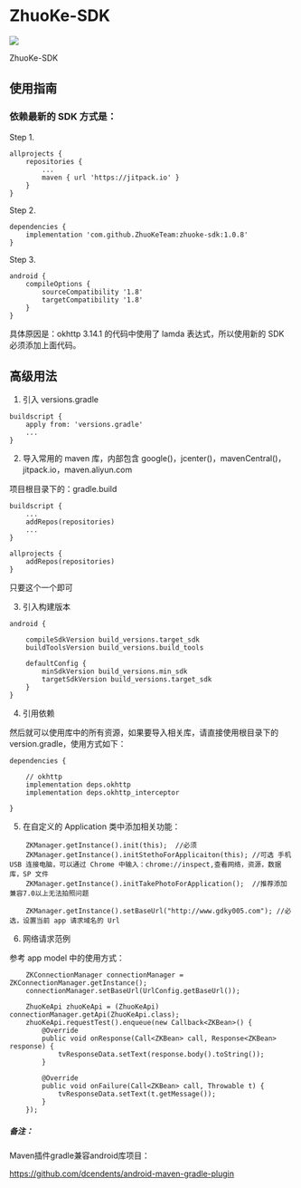# ZhuoKe-SDK

[![](https://jitpack.io/v/ZhuoKeTeam/zhuoke-sdk.svg)](https://jitpack.io/#ZhuoKeTeam/zhuoke-sdk)

ZhuoKe-SDK

## 使用指南

### 依赖最新的 SDK 方式是：

Step 1.
```
allprojects {
    repositories {
        ...
        maven { url 'https://jitpack.io' }
    }
}
```

Step 2. 
```
dependencies {
    implementation 'com.github.ZhuoKeTeam:zhuoke-sdk:1.0.8'
}
```

Step 3.
```
android {
    compileOptions {
        sourceCompatibility '1.8'
        targetCompatibility '1.8'
    }
}
```

具体原因是：okhttp 3.14.1 的代码中使用了 lamda 表达式，所以使用新的 SDK 必须添加上面代码。



## 高级用法

1. 引入 versions.gradle

```
buildscript {
    apply from: 'versions.gradle'
    ...
}
```

2. 导入常用的 maven 库，内部包含 google()，jcenter()，mavenCentral()，jitpack.io，maven.aliyun.com

项目根目录下的：gradle.build
```
buildscript {
    ...
    addRepos(repositories)
    ...
}
```

```
allprojects {
    addRepos(repositories)
}
```

只要这个一个即可

3. 引入构建版本

```
android {

    compileSdkVersion build_versions.target_sdk
    buildToolsVersion build_versions.build_tools
    
    defaultConfig {
        minSdkVersion build_versions.min_sdk
        targetSdkVersion build_versions.target_sdk
    }
}
```

4. 引用依赖

然后就可以使用库中的所有资源，如果要导入相关库，请直接使用根目录下的 version.gradle，使用方式如下：

```
dependencies {

    // okhttp
    implementation deps.okhttp
    implementation deps.okhttp_interceptor
    
}
```

5. 在自定义的 Application 类中添加相关功能：

```
    ZKManager.getInstance().init(this);  //必须
    ZKManager.getInstance().initStethoForApplicaiton(this); //可选 手机 USB 连接电脑，可以通过 Chrome 中输入：chrome://inspect,查看网络，资源，数据库，SP 文件
    ZKManager.getInstance().initTakePhotoForApplication();  //推荐添加 兼容7.0以上无法拍照问题

    ZKManager.getInstance().setBaseUrl("http://www.gdky005.com"); //必选，设置当前 app 请求域名的 Url
```

6. 网络请求范例

参考 app  model 中的使用方式：

```
    ZKConnectionManager connectionManager = ZKConnectionManager.getInstance();
    connectionManager.setBaseUrl(UrlConfig.getBaseUrl());
    
    ZhuoKeApi zhuoKeApi = (ZhuoKeApi) connectionManager.getApi(ZhuoKeApi.class);
    zhuoKeApi.requestTest().enqueue(new Callback<ZKBean>() {
        @Override
        public void onResponse(Call<ZKBean> call, Response<ZKBean> response) {
            tvResponseData.setText(response.body().toString());
        }
    
        @Override
        public void onFailure(Call<ZKBean> call, Throwable t) {
            tvResponseData.setText(t.getMessage());
        }
    });
```

##### 备注：
Maven插件gradle兼容android库项目：

https://github.com/dcendents/android-maven-gradle-plugin
